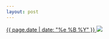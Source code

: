 ```yaml
---
layout: post
---
```


<p>
  <a href="/92">
    <time>{{ page.date | date: "%e %B %Y" }}</time>
    <img src="{{ site.assets_url }}/92.jpg">
  </a>
  
</p>
